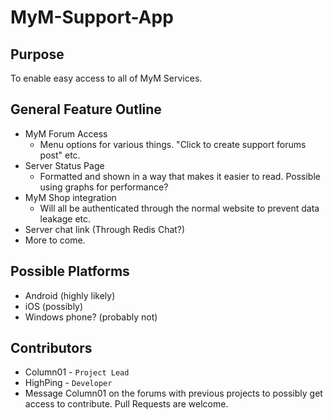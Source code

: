 # MyM-Support-App
## Purpose
To enable easy access to all of MyM Services.

## General Feature Outline
* MyM Forum Access
    * Menu options for various things. "Click to create support forums post" etc.
* Server Status Page
    * Formatted and shown in a way that makes it easier to read. Possible using graphs for performance?
* MyM Shop integration
    * Will all be authenticated through the normal website to prevent data leakage etc.
* Server chat link (Through Redis Chat?)
* More to come.

## Possible Platforms
* Android (highly likely)
* iOS (possibly)
* Windows phone? (probably not)

## Contributors
* Column01 - `Project Lead`
* HighPing - `Developer`
* Message Column01 on the forums with previous projects to possibly get access to contribute. Pull Requests are welcome.